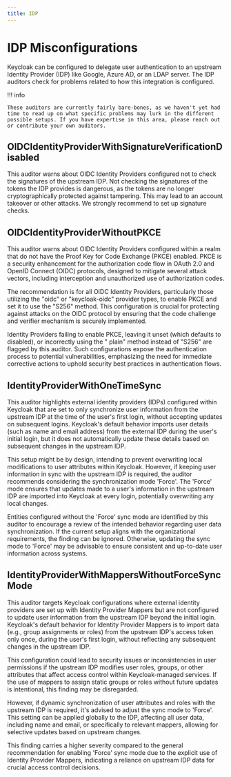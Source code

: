 ```yaml
---
title: IDP
---
```


# IDP Misconfigurations
Keycloak can be configured to delegate user authentication to an upstream Identity Provider (IDP) like Google, Azure AD, or an LDAP server. The IDP auditors check for problems related to how this integration is configured.

!!! info

    These auditors are currently fairly bare-bones, as we haven't yet had time to read up on what specific problems may lurk in the different possible setups. If you have expertise in this area, please reach out or contribute your own auditors.

## OIDCIdentityProviderWithSignatureVerificationDisabled

This auditor warns about OIDC Identity Providers configured not to check the signatures of the upstream IDP.
Not checking the signatures of the tokens the IDP provides is dangerous, as the tokens are no longer cryptographically protected against tampering.
This may lead to an account takeover or other attacks.
We strongly recommend to set up signature checks.

## OIDCIdentityProviderWithoutPKCE

This auditor warns about OIDC Identity Providers configured within a realm that do not have the Proof Key for Code
Exchange (PKCE) enabled. PKCE is a security enhancement for the authorization code flow in OAuth 2.0 and OpenID
Connect (OIDC) protocols, designed to mitigate several attack vectors, including interception and unauthorized use of
authorization codes.

The recommendation is for all OIDC Identity Providers, particularly those utilizing the "oidc" or "keycloak-oidc"
provider types, to enable PKCE and set it to use the "S256" method. This configuration is crucial for protecting against
attacks on the OIDC protocol by ensuring that the code challenge and verifier mechanism is securely implemented.

Identity Providers failing to enable PKCE, leaving it unset (which defaults to disabled), or incorrectly using the "
plain" method instead of "S256" are flagged by this auditor. Such configurations expose the authentication process to
potential vulnerabilities, emphasizing the need for immediate corrective actions to uphold security best practices in
authentication flows.

## IdentityProviderWithOneTimeSync

This auditor highlights external identity providers (IDPs) configured within Keycloak that are set to only synchronize
user information from the upstream IDP at the time of the user's first login, without accepting updates on subsequent
logins. Keycloak's default behavior imports user details (such as name and email address) from the external IDP during
the user's initial login, but it does not automatically update these details based on subsequent changes in the upstream
IDP.

This setup might be by design, intending to prevent overwriting local modifications to user attributes within Keycloak.
However, if keeping user information in sync with the upstream IDP is required, the auditor recommends considering the
synchronization mode 'Force'. The 'Force' mode ensures that updates made to a user's information in the upstream IDP are
imported into Keycloak at every login, potentially overwriting any local changes.

Entities configured without the 'Force' sync mode are identified by this auditor to encourage a review of the intended
behavior regarding user data synchronization. If the current setup aligns with the organizational requirements, the
finding can be ignored. Otherwise, updating the sync mode to 'Force' may be advisable to ensure consistent and
up-to-date user information across systems.

## IdentityProviderWithMappersWithoutForceSyncMode

This auditor targets Keycloak configurations where external identity providers are set up with Identity Provider Mappers
but are not configured to update user information from the upstream IDP beyond the initial login. Keycloak's default
behavior for Identity Provider Mappers is to import data (e.g., group assignments or roles) from the upstream IDP's
access token only once, during the user's first login, without reflecting any subsequent changes in the upstream IDP.

This configuration could lead to security issues or inconsistencies in user permissions if the upstream IDP modifies
user roles, groups, or other attributes that affect access control within Keycloak-managed services. If the use of
mappers to assign static groups or roles without future updates is intentional, this finding may be disregarded.

However, if dynamic synchronization of user attributes and roles with the upstream IDP is required, it's advised to
adjust the sync mode to 'Force'. This setting can be applied globally to the IDP, affecting all user data, including
name and email, or specifically to relevant mappers, allowing for selective updates based on upstream changes.

This finding carries a higher severity compared to the general recommendation for enabling 'Force' sync mode due to the
explicit use of Identity Provider Mappers, indicating a reliance on upstream IDP data for crucial access control
decisions.